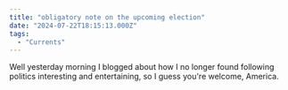 ```yaml
---
title: "obligatory note on the upcoming election"
date: "2024-07-22T18:15:13.000Z"
tags: 
  - "Currents"
---
```


Well yesterday morning I blogged about how I no longer found following politics interesting and entertaining, so I guess you're welcome, America.
